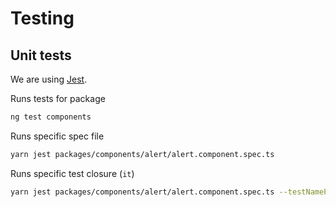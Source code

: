 # Testing

## Unit tests

We are using [Jest](https://github.com/jestjs/jest).

Runs tests for package

```bash
ng test components
```

Runs specific spec file

```bash
yarn jest packages/components/alert/alert.component.spec.ts
```

Runs specific test closure (`it`)

```bash
yarn jest packages/components/alert/alert.component.spec.ts --testNamePattern='should add class'
```
